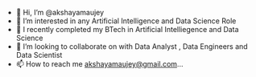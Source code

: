 - 👋 Hi, I’m @akshayamaujey
- 👀 I’m interested in  any Artificial Intelligence  and Data Science Role
- 🌱 I recently completed my BTech in Artificial Intelliegence and Data Science
- 💞️ I’m looking to collaborate on  with Data Analyst , Data Engineers and Data Scientist
- 📫 How to reach me  akshayamaujey@gmail.com...

<!---
akshayamaujey/akshayamaujey is a ✨ special ✨ repository because its `README.md` (this file) appears on your GitHub profile.
You can click the Preview link to take a look at your changes.
--->
